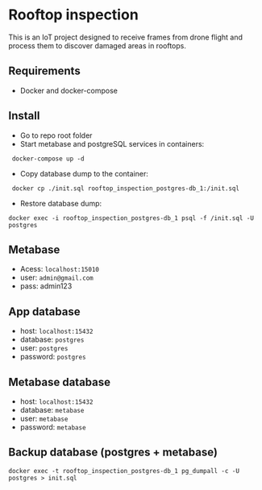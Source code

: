 # Rooftop inspection
This is an IoT project designed to receive frames from drone flight and process them to discover damaged areas in rooftops.

## Requirements
- Docker and docker-compose

## Install
- Go to repo root folder
- Start metabase and postgreSQL services in containers:
```console
 docker-compose up -d
```
- Copy database dump to the container:
```console
 docker cp ./init.sql rooftop_inspection_postgres-db_1:/init.sql
```
- Restore database dump:
```console
docker exec -i rooftop_inspection_postgres-db_1 psql -f /init.sql -U postgres
```

## Metabase
- Acess: `localhost:15010`
- user: `admin@gmail.com`
- pass: admin123

## App database
- host: `localhost:15432`
- database: `postgres`
- user: `postgres`
- password: `postgres`

## Metabase database
- host: `localhost:15432`
- database: `metabase`
- user: `metabase`
- password: `metabase`

## Backup database (postgres + metabase)
```console
docker exec -t rooftop_inspection_postgres-db_1 pg_dumpall -c -U postgres > init.sql
```
